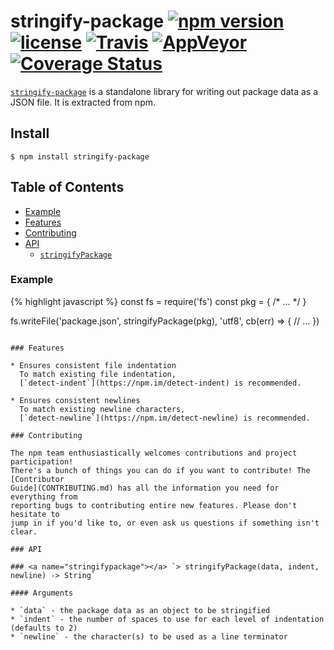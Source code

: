 # stringify-package [![npm version](https://img.shields.io/npm/v/stringify-package.svg)](https://npm.im/stringify-package) [![license](https://img.shields.io/npm/l/stringify-package.svg)](https://npm.im/stringify-package) [![Travis](https://img.shields.io/travis/npm/stringify-package/latest.svg)](https://travis-ci.org/npm/stringify-package) [![AppVeyor](https://img.shields.io/appveyor/ci/npm/stringify-package/latest.svg)](https://ci.appveyor.com/project/npm/stringify-package) [![Coverage Status](https://coveralls.io/repos/github/npm/stringify-package/badge.svg?branch=latest)](https://coveralls.io/github/npm/stringify-package?branch=latest)

[`stringify-package`](https://github.com/npm/stringify-package) is a standalone
library for writing out package data as a JSON file. It is extracted from npm.

## Install

`$ npm install stringify-package`

## Table of Contents

* [Example](#example)
* [Features](#features)
* [Contributing](#contributing)
* [API](#api)
  * [`stringifyPackage`](#stringifypackage)

### Example

{% highlight javascript %}
const fs = require('fs')
const pkg = { /* ... */ }

fs.writeFile('package.json', stringifyPackage(pkg), 'utf8', cb(err) => {
    // ...
})
```

### Features

* Ensures consistent file indentation
  To match existing file indentation,
  [`detect-indent`](https://npm.im/detect-indent) is recommended.

* Ensures consistent newlines
  To match existing newline characters,
  [`detect-newline`](https://npm.im/detect-newline) is recommended.

### Contributing

The npm team enthusiastically welcomes contributions and project participation!
There's a bunch of things you can do if you want to contribute! The [Contributor
Guide](CONTRIBUTING.md) has all the information you need for everything from
reporting bugs to contributing entire new features. Please don't hesitate to
jump in if you'd like to, or even ask us questions if something isn't clear.

### API

### <a name="stringifypackage"></a> `> stringifyPackage(data, indent, newline) -> String`

#### Arguments

* `data` - the package data as an object to be stringified
* `indent` - the number of spaces to use for each level of indentation (defaults to 2)
* `newline` - the character(s) to be used as a line terminator
